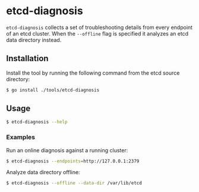 # etcd-diagnosis

`etcd-diagnosis` collects a set of troubleshooting details from every endpoint of an etcd cluster. When the `--offline` flag is specified it analyzes an etcd data directory instead.

## Installation

Install the tool by running the following command from the etcd source directory:

```bash
$ go install ./tools/etcd-diagnosis
```

## Usage

```bash
$ etcd-diagnosis --help
```

### Examples

Run an online diagnosis against a running cluster:

```bash
$ etcd-diagnosis --endpoints=http://127.0.0.1:2379
```

Analyze data directory offline:

```bash
$ etcd-diagnosis --offline --data-dir /var/lib/etcd
```
